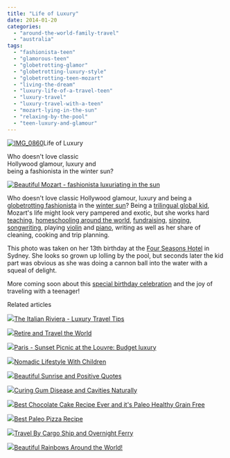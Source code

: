 ```yaml
---
title: "Life of Luxury"
date: 2014-01-20
categories: 
  - "around-the-world-family-travel"
  - "australia"
tags: 
  - "fashionista-teen"
  - "glamorous-teen"
  - "globetrotting-glamor"
  - "globetrotting-luxury-style"
  - "globetrotting-teen-mozart"
  - "living-the-dream"
  - "luxury-life-of-a-travel-teen"
  - "luxury-travel"
  - "luxury-travel-with-a-teen"
  - "mozart-lying-in-the-sun"
  - "relaxing-by-the-pool"
  - "teen-luxury-and-glamour"
---
```


[![IMG_0860](https://pub-ac94b3f306b24c0dba4238943c97f2e1.r2.dev/6a00e5502a9507883301a5108d1678970c.jpg "IMG_0860")](https://pub-ac94b3f306b24c0dba4238943c97f2e1.r2.dev/6a00e5502a9507883301a5108d1678970c.jpg)Life of Luxury  
  
Who doesn't love classic  
Hollywood glamour, luxury and  
being a fashionista in the winter sun?

<!--more-->  
  
  
[![Beautiful Mozart - fashionista luxuriating in the sun](https://pub-ac94b3f306b24c0dba4238943c97f2e1.r2.dev/6a00e5502a9507883301a5108d4603970c.png "Beautiful Mozart - fashionista luxuriating in the sun")](https://pub-ac94b3f306b24c0dba4238943c97f2e1.r2.dev/6a00e5502a9507883301a5108d4603970c.png)  
  
Who doesn't love classic Hollywood glamour, luxury and being a [globetrotting fashionista](http://soultravelers3new.local/2009/05/how-to-be-a-world-traveling-fashionista.html "globetrotting fashionista") in the [winter sun](http://soultravelers3new.local/2012/10/endless-summer-joy-of-tropical-winter-travel.html "winter sun travel")? Being a [trilingual global kid](http://soultravelers3new.local/2013/12/trilingual-mozart-travel-kid-expert-speaks-at-gec-about-world-education.html "trilingual global teen"), Mozart's life might look very pampered and exotic, but she works hard [teaching](http://soultravelers3new.local/2013/09/best-classes-or-tutor-for-spanish-english-or-mandarin-in-penang.html "Mozart - teen teaching languages around the world"), [homeschooling around the world](http://soultravelers3new.local/2013/01/world-school-education-at-its-best-.html "homeschooling around the world - travel education resources"), [fundraising](http://soultravelers3new.local/2013/12/happy-holidays-double-your-impact-.html "trilingual Mozart fundraising for pencils of Promise"), [singing, songwriting](http://soultravelers3new.local/2013/09/tween-is-a-talented-singer-songwriter.html "beautiful young talented teen singer songwriter"), playing [violin](http://soultravelers3new.local/2011/08/kid-playing-violin-around-the-world.html "Mozart - kid playing violin around the world") and [piano](http://www.youtube.com/watch?v=0Ar90wOnWnM "Mozart playing piano around the world"), writing as well as her share of cleaning, cooking and trip planning.  
  
This photo was taken on her 13th birthday at the [Four Seasons Hotel](http://www.fourseasons.com/ "four seasons sydney") in Sydney. She looks so grown up lolling by the pool, but seconds later the kid part was obvious as she was doing a cannon ball into the water with a squeal of delight.  
  
More coming soon about this [special birthday celebration](http://soultravelers3new.local/2011/10/celebrating-kids-birthdays-while-traveling.html "special travel birthday celebrations") and the joy of traveling with a teenager!

Related articles

[![](http://i.zemanta.com/113129161_80_80.jpg)](http://soultravelers3new.local/2012/09/the-italian-riveria-luxury-travel-tips.html)[The Italian Riviera - Luxury Travel Tips](http://soultravelers3new.local/2012/09/the-italian-riveria-luxury-travel-tips.html)

[![](http://i.zemanta.com/185282080_80_80.jpg)](http://soultravelers3new.local/2013/07/retire-and-travel-the-world.html)[Retire and Travel the World](http://soultravelers3new.local/2013/07/retire-and-travel-the-world.html)

[![](http://i.zemanta.com/123496699_80_80.jpg)](http://soultravelers3new.local/2012/11/paris-sunset-picnic-at-the-louvre-budget-luxury.html)[Paris - Sunset Picnic at the Louvre: Budget luxury](http://soultravelers3new.local/2012/11/paris-sunset-picnic-at-the-louvre-budget-luxury.html)

[![](http://i.zemanta.com/97268419_80_80.jpg)](http://soultravelers3new.local/2012/06/nomadic-lifestyle-with-children-.html)[Nomadic Lifestyle With Children](http://soultravelers3new.local/2012/06/nomadic-lifestyle-with-children-.html)

[![](http://i.zemanta.com/123317179_80_80.jpg)](http://soultravelers3new.local/2012/11/beautiful-sunrise-and-positive-quotes.html)[Beautiful Sunrise and Positive Quotes](http://soultravelers3new.local/2012/11/beautiful-sunrise-and-positive-quotes.html)

[![](http://i.zemanta.com/154024597_80_80.jpg)](http://soultravelers3new.local/2013/03/curing-gum-disease-and-cavities-naturally.html)[Curing Gum Disease and Cavities Naturally](http://soultravelers3new.local/2013/03/curing-gum-disease-and-cavities-naturally.html)

[![](http://i.zemanta.com/215357708_80_80.jpg)](http://soultravelers3new.local/2013/10/best-chocolate-cake-recipe-ever-and-its-paleo-healthy-grain-free.html)[Best Chocolate Cake Recipe Ever and it's Paleo Healthy Grain Free](http://soultravelers3new.local/2013/10/best-chocolate-cake-recipe-ever-and-its-paleo-healthy-grain-free.html)

[![](http://i.zemanta.com/184236160_80_80.jpg)](http://soultravelers3new.local/2013/07/best-paleo-pizza-recipe.html)[Best Paleo Pizza Recipe](http://soultravelers3new.local/2013/07/best-paleo-pizza-recipe.html)

[![](http://i.zemanta.com/99281366_80_80.jpg)](http://soultravelers3new.local/2012/07/travel-by-cargo-ship-and-overnight-ferry.html)[Travel By Cargo Ship and Overnight Ferry](http://soultravelers3new.local/2012/07/travel-by-cargo-ship-and-overnight-ferry.html)

[![](http://i.zemanta.com/83880260_80_80.jpg)](http://soultravelers3new.local/2012/04/beautiful-rainbows-around-the-world.html)[Beautiful Rainbows Around the World!](http://soultravelers3new.local/2012/04/beautiful-rainbows-around-the-world.html)
